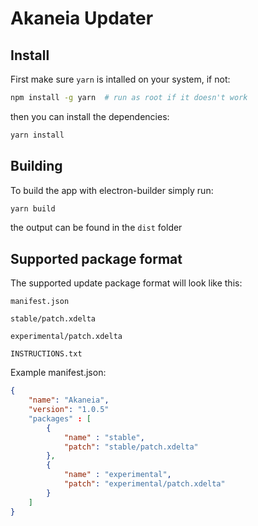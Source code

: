 # Akaneia Updater

## Install

First make sure `yarn` is intalled on your system, if not:

```bash
npm install -g yarn  # run as root if it doesn't work
```

then you can install the dependencies:

```bash
yarn install
```


## Building

To build the app with electron-builder simply run:

```bash
yarn build
```

the output can be found in the `dist` folder

## Supported package format

The supported update package format will look like this:

`manifest.json`

`stable/patch.xdelta`

`experimental/patch.xdelta`

`INSTRUCTIONS.txt`

Example manifest.json:

```json
{
    "name": "Akaneia",
    "version": "1.0.5"
    "packages" : [
        {
            "name" : "stable",
            "patch": "stable/patch.xdelta"
        },
        {
            "name" : "experimental",
            "patch": "experimental/patch.xdelta"
        }
    ]
}
```